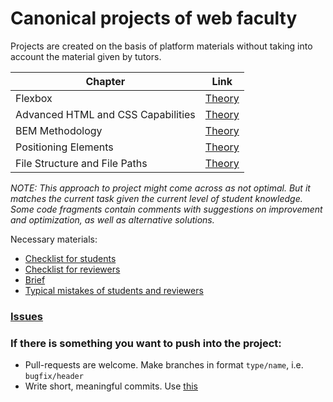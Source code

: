 # Canonical projects of web faculty

Projects are created on the basis of platform materials without taking into account the material given by tutors.

| Chapter        | Link |
| ------------- | ------------- |
| Flexbox | [Theory](https://practicum.yandex.com/learn/web/courses/b17e36dd-4a44-4bb8-8e2e-91e180b1bbc7/sprints/16481/topics/a461c12c-b49a-4e10-a246-4c0b3535a5e3/lessons/c3de3176-2932-4386-a08f-7fcbab51eaa8/) |
| Advanced HTML and CSS Capabilities | [Theory](https://practicum.yandex.com/learn/web/courses/b17e36dd-4a44-4bb8-8e2e-91e180b1bbc7/sprints/16481/topics/1bdd7363-0f39-4443-b865-25b7179de40d/lessons/d7bd7645-4709-44da-82ee-6671a9d489b0/) |
| BEM Methodology | [Theory](https://practicum.yandex.com/learn/web/courses/b17e36dd-4a44-4bb8-8e2e-91e180b1bbc7/sprints/16481/topics/bac2eef0-c3cd-4c5e-abef-b612cdd96ea4/lessons/5078091d-6af8-4117-aaf0-5fecce6f9904/) |
| Positioning Elements | [Theory](https://practicum.yandex.com/learn/web/courses/b17e36dd-4a44-4bb8-8e2e-91e180b1bbc7/sprints/16481/topics/b414b4c8-448b-473f-b962-c7dc4504ef87/lessons/90cac675-eb90-4c4b-a649-95b6663740c1/) |
| File Structure and File Paths | [Theory](https://practicum.yandex.com/learn/web/courses/b17e36dd-4a44-4bb8-8e2e-91e180b1bbc7/sprints/16481/topics/7c092cd0-a261-4df8-9535-056e9d23b884/lessons/374a5d82-9c22-4151-ba8d-29b0595948c0/) |

*NOTE: This approach to project might come across as not optimal. But it matches the current task given the current level of student knowledge.
Some code fragments contain comments with suggestions on improvement and optimization, as well as alternative solutions.*

Necessary materials:
- [Checklist for students](https://code.s3.yandex.net/web-developer/checklists-pdf/project-1-new/Project_1_Checklist.pdf)
- [Checklist for reviewers](https://www.notion.so/praktikum/NEW-Checklist-Sprint-1-323e1923ab074964905ef0373f0de29c)
- [Brief](https://code.s3.yandex.net/web-developer/project-1/Sprint_1_Library_Brief.pdf)
- [Typical mistakes of students and reviewers](https://www.notion.so/praktikum/Web-developer-49a4973ef1b94417987179dd854c87a9)

### [Issues](https://gitlab.com/pcr-web/web-canonicals_en/-/issues)

### If there is something you want to push into the project:
* Pull-requests are welcome. Make branches in format `type/name`, i.e. `bugfix/header`
* Write short, meaningful commits. Use [this](https://www.conventionalcommits.org/ru/v1.0.0-beta.4/)
